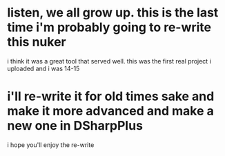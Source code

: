 # listen, we all grow up. this is the last time i'm probably going to re-write this nuker

i think it was a great tool that served well. this was the first real project i uploaded and i was 14-15

# i'll re-write it for old times sake and make it more advanced and make a new one in DSharpPlus

i hope you'll enjoy the re-write
